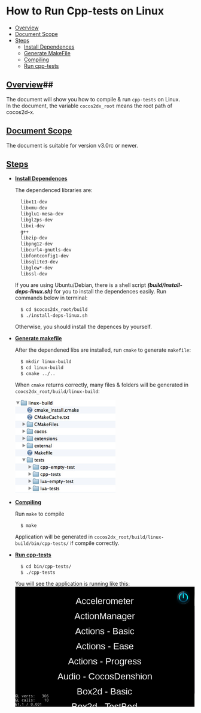 # How to Run Cpp-tests on Linux #

* [Overview](#anchor1)
* [Document Scope](#anchor2)
* [Steps](#anchor3)
	* [Install Dependences](#anchor4)
	* [Generate MakeFile](#anchor5)
	* [Compiling](#anchor6)
	* [Run cpp-tests](#anchor7)

## [Overview](id:anchor1)##
The document will show you how to compile & run `cpp-tests` on Linux.  
In the document, the variable `cocos2dx_root` means the root path of cocos2d-x.  

## [Document Scope](id:anchor2) ##
The document is suitable for version v3.0rc or newer.

## [Steps](id:anchor3) ##

* **[Install Dependences](id:anchor4)**

	The dependenced libraries are:

		libx11-dev
		libxmu-dev
		libglu1-mesa-dev
		libgl2ps-dev
		libxi-dev
		g++
		libzip-dev
		libpng12-dev
		libcurl4-gnutls-dev
		libfontconfig1-dev
		libsqlite3-dev
		libglew*-dev
		libssl-dev

	If you are using Ubuntu/Debian, there is a shell script **_(build/install-deps-linux.sh)_** for you to install the dependences easily. Run commands below in terminal:  

    	$ cd $cocos2dx_root/build
    	$ ./install-deps-linux.sh

	Otherwise, you should install the depences by yourself.

* **[Generate makefile](id:anchor5)**

	After the dependened libs are installed, run `cmake` to generate `makefile`:

    	$ mkdir linux-build
    	$ cd linux-build
    	$ cmake ../..

	When `cmake` returns correctly, many files & folders will be generated in  `coocs2dx_root/build/linux-build`:
	
	![folderImg](res/folderImg.jpg)
	
* **[Compiling](id:anchor6)**

	Run `make` to compile

    	$ make

	Application will be generated in `cocos2dx_root/build/linux-build/bin/cpp-tests/` if compile correctly.

* **[Run cpp-tests](id:anchor7)**

		$ cd bin/cpp-tests/
		$ ./cpp-tests
	
	You will see the application is running like this:
	![runningScene](res/runningScene.jpg)

